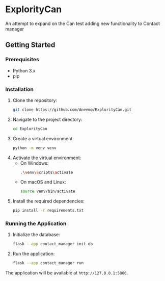# ExplorityCan
An attempt to expand on the Can test adding new functionality to Contact manager

## Getting Started

### Prerequisites

- Python 3.x
- pip

### Installation

1. Clone the repository:
   ```sh
   git clone https://github.com/Aneemo/ExplorityCan.git
   ```
2. Navigate to the project directory:
   ```sh
   cd ExplorityCan
   ```
3. Create a virtual environment:
   ```sh
   python -m venv venv
   ```
4. Activate the virtual environment:
   - On Windows:
     ```sh
     .\venv\Scripts\activate
     ```
   - On macOS and Linux:
     ```sh
     source venv/bin/activate
     ```
5. Install the required dependencies:
   ```sh
   pip install -r requirements.txt
   ```

### Running the Application

1. Initialize the database:
   ```sh
   flask --app contact_manager init-db
   ```
2. Run the application:
   ```sh
   flask --app contact_manager run
   ```

The application will be available at `http://127.0.0.1:5000`.